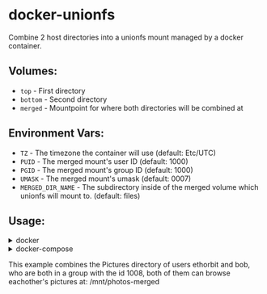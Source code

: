 # docker-unionfs
Combine 2 host directories into a unionfs mount managed by a docker container.

## Volumes:
* `top` - First directory
* `bottom` - Second directory
* `merged` - Mountpoint for where both directories will be combined at

## Environment Vars:
* `TZ` - The timezone the container will use (default: Etc/UTC)
* `PUID` - The merged mount's user ID (default: 1000)
* `PGID` - The merged mount's group ID (default: 1000)
* `UMASK` - The merged mount's umask (default: 0007)
* `MERGED_DIR_NAME` - The subdirectory inside of the merged volume which unionfs will mount to. (default: files)

## Usage:
<details>
    <summary>docker</summary>
    
    docker run -dit --name "ethorbit-and-bob-photos" --privileged --network=none --restart on-failure --env TZ="America/Los_Angeles" --env PUID=1000 --env PGID=1008 -v "/home/ethorbit/Pictures:/top:shared" -v "/home/bob/Pictures:/bottom:shared" -v "/mnt/photos-merged:/merged:shared" ethorbit/unionfs:latest
</details>
<details>
    <summary>docker-compose</summary>
    

```yaml
        version: '3.9'
        services:
            unionfs_photos:
                image: ethorbit/unionfs:latest
                container_name: ethorbit-and-bob-photos 
                privileged: true
                network_mode: none
                environment:
                    TZ: 'America/Los_Angeles'
                    PUID: 1000 
                    PGID: 1008
                volumes:
                    - /home/ethorbit/Pictures:/top:shared
                    - /home/bob/Pictures:/bottom:shared 
                    - /mnt/photos-merged:/merged:shared 
                restart: unless-stopped
```
</details>

This example combines the Pictures directory of users ethorbit and bob, who are both in a group with the id 1008, both of them can browse eachother's pictures at: /mnt/photos-merged
